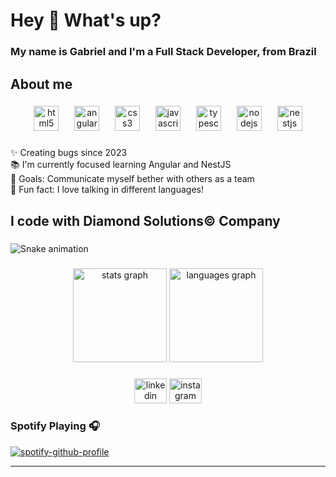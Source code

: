 <h1 align="left">Hey 👋 What's up?</h1>

###

<h3 align="left">My name is Gabriel and I'm a Full Stack Developer, from Brazil</h3>

###

<h2 align="left">About me</h2>

###

<div align="center">
  <img src="https://cdn.jsdelivr.net/gh/devicons/devicon/icons/html5/html5-original.svg" height="40" alt="html5 logo"  />
  <img width="17" />
  <img src="https://cdn.jsdelivr.net/gh/devicons/devicon/icons/angularjs/angularjs-original.svg" height="40" alt="angularjs logo"  />
  <img width="17" />
  <img src="https://cdn.jsdelivr.net/gh/devicons/devicon/icons/css3/css3-original.svg" height="40" alt="css3 logo"  />
  <img width="17" />
  <img src="https://cdn.jsdelivr.net/gh/devicons/devicon/icons/javascript/javascript-original.svg" height="40" alt="javascript logo"  />
  <img width="17" />
  <img src="https://cdn.jsdelivr.net/gh/devicons/devicon/icons/typescript/typescript-original.svg" height="40" alt="typescript logo"  />
  <img width="17" />
  <img src="https://cdn.jsdelivr.net/gh/devicons/devicon/icons/nodejs/nodejs-original.svg" height="40" alt="nodejs logo"  />
  <img width="17" />
  <img src="https://cdn.jsdelivr.net/gh/devicons/devicon/icons/nestjs/nestjs-plain.svg" height="40" alt="nestjs logo"  />
</div>

###

<p align="left">✨ Creating bugs since 2023<br>📚 I'm currently focused learning Angular and NestJS<br>🎯 Goals: Communicate myself bether with others as a team<br>🎲 Fun fact: I love talking in different languages!</p>

###

<h2 align="left">I code with Diamond Solutions© Company</h2>

###

<img src="https://raw.githubusercontent.com/gabopedrosa/gabopedrosa/output/snake.svg" alt="Snake animation" />

###

<div align="center">
  <img src="https://github-readme-stats.vercel.app/api?username=gabopedrosa&hide_title=false&hide_rank=false&show_icons=true&include_all_commits=true&count_private=true&disable_animations=false&theme=dracula&locale=en&hide_border=false&order=1" height="150" alt="stats graph"  />
  <img src="https://github-readme-stats.vercel.app/api/top-langs?username=gabopedrosa&locale=en&hide_title=false&layout=compact&card_width=320&langs_count=5&theme=dracula&hide_border=false&order=2" height="150" alt="languages graph"  />
</div>

###

<div align="center">
  <img src="https://raw.githubusercontent.com/maurodesouza/profile-readme-generator/master/src/assets/icons/social/linkedin/default.svg" width="52" height="40" alt="linkedin logo"  />
  <img src="https://raw.githubusercontent.com/maurodesouza/profile-readme-generator/master/src/assets/icons/social/instagram/default.svg" width="52" height="40" alt="instagram logo"  />
</div>

###

  ### Spotify Playing 🎧
[![spotify-github-profile](https://spotify-github-profile.vercel.app/api/view?uid=gabopedrosa_&cover_image=true&theme=default&show_offline=false&background_color=121212&interchange=true&bar_color=b0b0b0&bar_color_cover=true)](https://spotify-github-profile.vercel.app/api/view?uid=gabopedrosa_&redirect=true)



---
